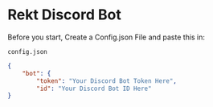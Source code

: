 # Rekt Discord Bot

Before you start, Create a Config.json File and paste this in:


`config.json`
```json
{
    "bot": {
        "token": "Your Discord Bot Token Here",
        "id": "Your Discord Bot ID Here"
}
